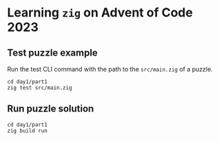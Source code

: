 # Learning `zig` on Advent of Code 2023

## Test puzzle example

Run the test CLI command with the path to the `src/main.zig` of a puzzle.
```
cd day1/part1
zig test src/main.zig
```

## Run puzzle solution

```
cd day1/part1
zig build run
```